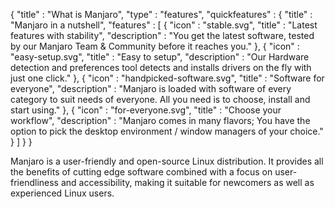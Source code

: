 {
  "title" : "What is Manjaro",
  "type" : "features",
  "quickfeatures" : {
  "title" : "Manjaro in a nutshell",
  "features" : [
    { "icon" : "stable.svg", "title" : "Latest features with stability", "description" : "You get the latest software, tested by our Manjaro Team & Community before it reaches you." },
    { "icon" : "easy-setup.svg", "title" : "Easy to setup", "description" : "Our Hardware detection and preferences tool detects and installs drivers on the fly with just one click." },
    { "icon" : "handpicked-software.svg", "title" : "Software for everyone", "description" : "Manjaro is loaded with software of every category to suit needs of everyone. All you need is to choose, install and start using." },
    { "icon" : "for-everyone.svg", "title" : "Choose your workflow", "description" : "Manjaro comes in many flavors; You have the option to pick the desktop environment / window managers of your choice." }
  ]
  }
}

Manjaro is a user-friendly and open-source Linux distribution. It provides all the benefits of cutting edge software combined with a focus on user-friendliness and accessibility, making it suitable for newcomers as well as experienced Linux users.
